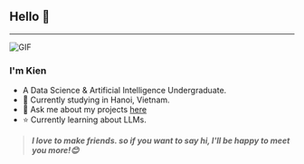 ## Hello 👋
---
<img align="up" alt="GIF" src="https://raw.githubusercontent.com/JoeyBling/JoeyBling/master/pic/pusheencode.gif" />

### I'm Kien

- A Data Science & Artificial Intelligence Undergraduate.
- 🌱 Currently studying in Hanoi, Vietnam.
- 💬 Ask me about my projects [here](mailto:kien.lt0620@gmail.com)
- ⭐ Currently learning about LLMs.

> ***I love to make friends. so if you want to say hi, I'll be happy to meet you more!😊***
